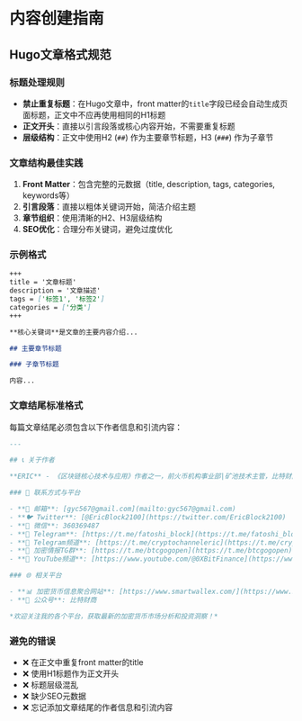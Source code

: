 # 内容创建指南

## Hugo文章格式规范

### 标题处理规则
- **禁止重复标题**：在Hugo文章中，front matter的`title`字段已经会自动生成页面标题，正文中不应再使用相同的H1标题
- **正文开头**：直接以引言段落或核心内容开始，不需要重复标题
- **层级结构**：正文中使用H2 (`##`) 作为主要章节标题，H3 (`###`) 作为子章节

### 文章结构最佳实践
1. **Front Matter**：包含完整的元数据（title, description, tags, categories, keywords等）
2. **引言段落**：直接以粗体关键词开始，简洁介绍主题
3. **章节组织**：使用清晰的H2、H3层级结构
4. **SEO优化**：合理分布关键词，避免过度优化

### 示例格式
```markdown
+++
title = '文章标题'
description = '文章描述'
tags = ['标签1', '标签2']
categories = ['分类']
+++

**核心关键词**是文章的主要内容介绍...

## 主要章节标题

### 子章节标题

内容...
```

### 文章结尾标准格式
每篇文章结尾必须包含以下作者信息和引流内容：

```markdown
---

## 📞 关于作者

**ERIC** - 《区块链核心技术与应用》作者之一，前火币机构事业部|矿池技术主管，比特财商|Nxt Venture Capital 创始人

### 🔗 联系方式与平台

- **📧 邮箱**: [gyc567@gmail.com](mailto:gyc567@gmail.com)
- **🐦 Twitter**: [@EricBlock2100](https://twitter.com/EricBlock2100)
- **💬 微信**: 360369487
- **📱 Telegram**: [https://t.me/fatoshi_block](https://t.me/fatoshi_block)
- **📢 Telegram频道**: [https://t.me/cryptochanneleric](https://t.me/cryptochanneleric)
- **👥 加密情报TG群**: [https://t.me/btcgogopen](https://t.me/btcgogopen)
- **🎥 YouTube频道**: [https://www.youtube.com/@0XBitFinance](https://www.youtube.com/@0XBitFinance)

### 🌐 相关平台

- **📊 加密货币信息聚合网站**: [https://www.smartwallex.com/](https://www.smartwallex.com/)
- **📖 公众号**: 比特财商

*欢迎关注我的各个平台，获取最新的加密货币市场分析和投资洞察！*
```

### 避免的错误
- ❌ 在正文中重复front matter的title
- ❌ 使用H1标题作为正文开头
- ❌ 标题层级混乱
- ❌ 缺少SEO元数据
- ❌ 忘记添加文章结尾的作者信息和引流内容